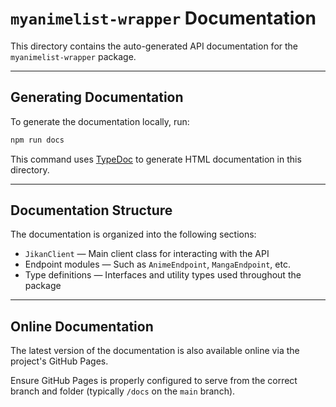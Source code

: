 # `myanimelist-wrapper` Documentation

This directory contains the auto-generated API documentation for the `myanimelist-wrapper` package.

---

## Generating Documentation

To generate the documentation locally, run:

```bash
npm run docs
```

This command uses [TypeDoc](https://typedoc.org/) to generate HTML documentation in this directory.

---

## Documentation Structure

The documentation is organized into the following sections:

* `JikanClient` — Main client class for interacting with the API
* Endpoint modules — Such as `AnimeEndpoint`, `MangaEndpoint`, etc.
* Type definitions — Interfaces and utility types used throughout the package

---

## Online Documentation

The latest version of the documentation is also available online via the project's GitHub Pages.

Ensure GitHub Pages is properly configured to serve from the correct branch and folder (typically `/docs` on the `main` branch).
